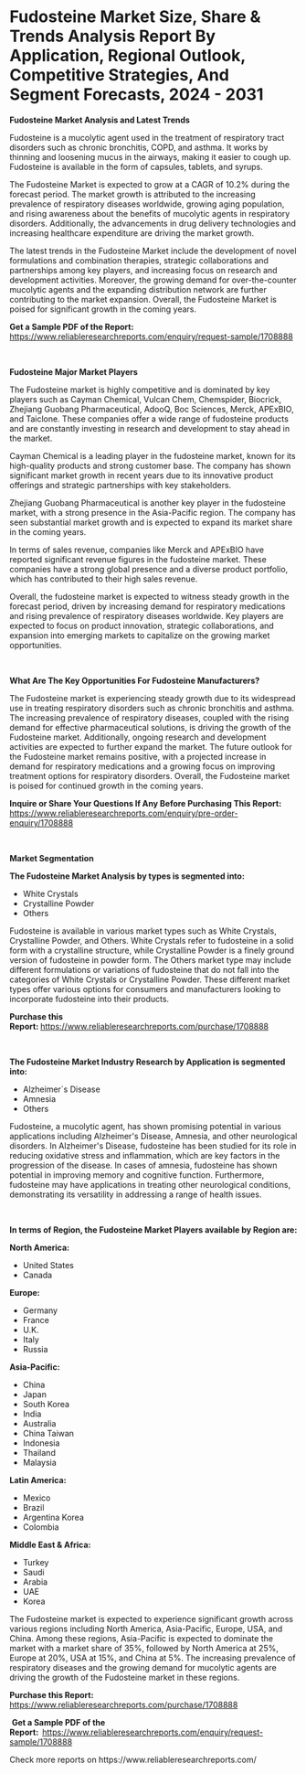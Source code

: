 <p><h1>Fudosteine Market Size, Share & Trends Analysis Report By Application, Regional Outlook, Competitive Strategies, And Segment Forecasts, 2024 - 2031</h1></p><p><strong>Fudosteine Market Analysis and Latest Trends</strong></p>
<p><p>Fudosteine is a mucolytic agent used in the treatment of respiratory tract disorders such as chronic bronchitis, COPD, and asthma. It works by thinning and loosening mucus in the airways, making it easier to cough up. Fudosteine is available in the form of capsules, tablets, and syrups.</p><p>The Fudosteine Market is expected to grow at a CAGR of 10.2% during the forecast period. The market growth is attributed to the increasing prevalence of respiratory diseases worldwide, growing aging population, and rising awareness about the benefits of mucolytic agents in respiratory disorders. Additionally, the advancements in drug delivery technologies and increasing healthcare expenditure are driving the market growth.</p><p>The latest trends in the Fudosteine Market include the development of novel formulations and combination therapies, strategic collaborations and partnerships among key players, and increasing focus on research and development activities. Moreover, the growing demand for over-the-counter mucolytic agents and the expanding distribution network are further contributing to the market expansion. Overall, the Fudosteine Market is poised for significant growth in the coming years.</p></p>
<p><strong>Get a Sample PDF of the Report:&nbsp;</strong> <a href="https://www.reliableresearchreports.com/enquiry/request-sample/1708888">https://www.reliableresearchreports.com/enquiry/request-sample/1708888</a></p>
<p>&nbsp;</p>
<p><strong>Fudosteine Major Market Players</strong></p>
<p><p>The Fudosteine market is highly competitive and is dominated by key players such as Cayman Chemical, Vulcan Chem, Chemspider, Biocrick, Zhejiang Guobang Pharmaceutical, AdooQ, Boc Sciences, Merck, APExBIO, and Taiclone. These companies offer a wide range of fudosteine products and are constantly investing in research and development to stay ahead in the market.</p><p>Cayman Chemical is a leading player in the fudosteine market, known for its high-quality products and strong customer base. The company has shown significant market growth in recent years due to its innovative product offerings and strategic partnerships with key stakeholders.</p><p>Zhejiang Guobang Pharmaceutical is another key player in the fudosteine market, with a strong presence in the Asia-Pacific region. The company has seen substantial market growth and is expected to expand its market share in the coming years.</p><p>In terms of sales revenue, companies like Merck and APExBIO have reported significant revenue figures in the fudosteine market. These companies have a strong global presence and a diverse product portfolio, which has contributed to their high sales revenue.</p><p>Overall, the fudosteine market is expected to witness steady growth in the forecast period, driven by increasing demand for respiratory medications and rising prevalence of respiratory diseases worldwide. Key players are expected to focus on product innovation, strategic collaborations, and expansion into emerging markets to capitalize on the growing market opportunities.</p></p>
<p>&nbsp;</p>
<p><strong>What Are The Key Opportunities For Fudosteine Manufacturers?</strong></p>
<p><p>The Fudosteine market is experiencing steady growth due to its widespread use in treating respiratory disorders such as chronic bronchitis and asthma. The increasing prevalence of respiratory diseases, coupled with the rising demand for effective pharmaceutical solutions, is driving the growth of the Fudosteine market. Additionally, ongoing research and development activities are expected to further expand the market. The future outlook for the Fudosteine market remains positive, with a projected increase in demand for respiratory medications and a growing focus on improving treatment options for respiratory disorders. Overall, the Fudosteine market is poised for continued growth in the coming years.</p></p>
<p><strong>Inquire or Share Your Questions If Any Before Purchasing This Report:</strong> <a href="https://www.reliableresearchreports.com/enquiry/pre-order-enquiry/1708888">https://www.reliableresearchreports.com/enquiry/pre-order-enquiry/1708888</a></p>
<p>&nbsp;</p>
<p><strong>Market Segmentation</strong></p>
<p><strong>The Fudosteine Market Analysis by types is segmented into:</strong></p>
<p><ul><li>White Crystals</li><li>Crystalline Powder</li><li>Others</li></ul></p>
<p><p>Fudosteine is available in various market types such as White Crystals, Crystalline Powder, and Others. White Crystals refer to fudosteine in a solid form with a crystalline structure, while Crystalline Powder is a finely ground version of fudosteine in powder form. The Others market type may include different formulations or variations of fudosteine that do not fall into the categories of White Crystals or Crystalline Powder. These different market types offer various options for consumers and manufacturers looking to incorporate fudosteine into their products.</p></p>
<p><strong>Purchase this Report:&nbsp;</strong><a href="https://www.reliableresearchreports.com/purchase/1708888">https://www.reliableresearchreports.com/purchase/1708888</a></p>
<p>&nbsp;</p>
<p><strong>The Fudosteine Market Industry Research by Application is segmented into:</strong></p>
<p><ul><li>Alzheimer`s Disease</li><li>Amnesia</li><li>Others</li></ul></p>
<p><p>Fudosteine, a mucolytic agent, has shown promising potential in various applications including Alzheimer's Disease, Amnesia, and other neurological disorders. In Alzheimer's Disease, fudosteine has been studied for its role in reducing oxidative stress and inflammation, which are key factors in the progression of the disease. In cases of amnesia, fudosteine has shown potential in improving memory and cognitive function. Furthermore, fudosteine may have applications in treating other neurological conditions, demonstrating its versatility in addressing a range of health issues.</p></p>
<p>&nbsp;</p>
<p><strong>In terms of Region, the Fudosteine Market Players available by Region are:</strong></p>
<p>
    <p> <strong> North America: </strong>
        <ul>
            <li>United States</li>
            <li>Canada</li>
        </ul>
        </p> 
    <p> <strong> Europe: </strong>
        <ul>
            <li>Germany</li>
            <li>France</li>
            <li>U.K.</li>
            <li>Italy</li>
            <li>Russia</li>
        </ul>
        </p> 
    <p> <strong> Asia-Pacific: </strong>
        <ul>
            <li>China</li>
            <li>Japan</li>
            <li>South Korea</li>
            <li>India</li>
            <li>Australia</li>
            <li>China Taiwan</li>
            <li>Indonesia</li>
            <li>Thailand</li>
            <li>Malaysia</li>
        </ul>
        </p> 
    <p> <strong> Latin America: </strong>
        <ul>
            <li>Mexico</li>
            <li>Brazil</li>
            <li>Argentina Korea</li>
            <li>Colombia</li>
        </ul>
        </p> 
    <p> <strong> Middle East & Africa: </strong>
        <ul>
            <li>Turkey</li>
            <li>Saudi</li>
            <li>Arabia</li>
            <li>UAE</li>
            <li>Korea</li>
        </ul>
    </p>
    </p>
<p><p>The Fudosteine market is expected to experience significant growth across various regions including North America, Asia-Pacific, Europe, USA, and China. Among these regions, Asia-Pacific is expected to dominate the market with a market share of 35%, followed by North America at 25%, Europe at 20%, USA at 15%, and China at 5%. The increasing prevalence of respiratory diseases and the growing demand for mucolytic agents are driving the growth of the Fudosteine market in these regions.</p></p>
<p><strong>Purchase this Report: </strong><a href="https://www.reliableresearchreports.com/purchase/1708888">https://www.reliableresearchreports.com/purchase/1708888</a></p>
<p>&nbsp;<strong>Get a Sample PDF of the Report:&nbsp;&nbsp;</strong><a href="https://www.reliableresearchreports.com/enquiry/request-sample/1708888">https://www.reliableresearchreports.com/enquiry/request-sample/1708888</a></p>
<p><strong></strong></p>
<p>Check more reports on https://www.reliableresearchreports.com/</p>